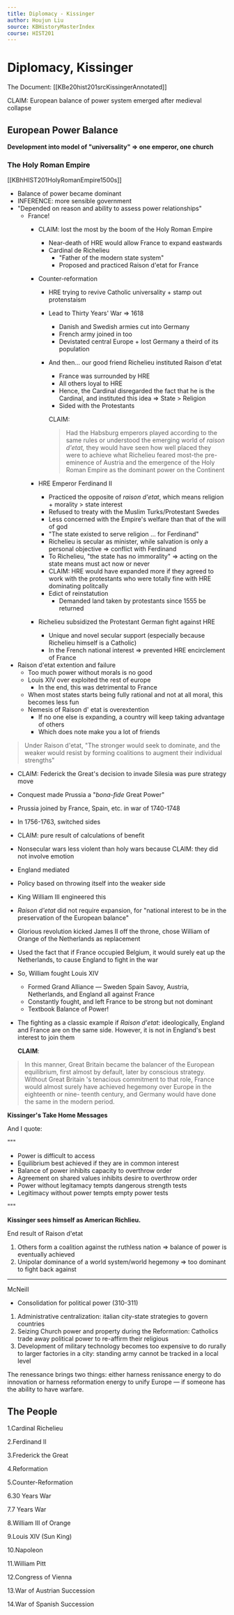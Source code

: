 ```yaml
---
title: Diplomacy - Kissinger
author: Houjun Liu
source: KBHistoryMasterIndex
course: HIST201
---
```


# Diplomacy, Kissinger

The Document: [[KBe20hist201srcKissingerAnnotated]]

CLAIM: European balance of power system emerged after medieval collapse

## European Power Balance
**Development into model of "universality" => one emperor, one church**

### The Holy Roman Empire
[[KBhHIST201HolyRomanEmpire1500s]]

* Balance of power became dominant
* INFERENCE: more sensible government
* "Depended on reason and ability to assess power relationships"
	* France!
		* CLAIM: lost the most by the boom of the Holy Roman Empire
			* Near-death of HRE would allow France to expand eastwards
			* Cardinal de Richelieu
				* "Father of the modern state system"
				* Proposed and practiced Raison d'etat for France
		* Counter-reformation
			* HRE trying to revive Catholic universality + stamp out protenstaism
			* Lead to Thirty Years' War => 1618
				* Danish and Swedish armies cut into Germany
				* French army joined in too
				* Devistated central Europe + lost Germany a theird of its population
			* And then… our good friend Richelieu instituted Raison d'etat
				* France was surrounded by HRE
				* All others loyal to HRE  
				* Hence, the Cardinal disregarded the fact that he is the Cardinal, and instituted this idea => State > Religion
				* Sided with the Protestants 

				CLAIM: 

			  > Had the Habsburg emperors played according to the same rules or understood the emerging world of _raison d'etat,_ they would have seen how well placed they were to achieve what Richelieu feared most-the pre-eminence of Austria and the emergence of the Holy Roman Empire as the dominant power on the Continent 

	  * HRE Emperor Ferdinand II
		  * Practiced the opposite of *raison d'etat*, which means religion + morality > state interest
		  * Refused to treaty with the Muslim Turks/Protestant Swedes
		  * Less concerned with the Empire's welfare than that of the will of god
		  * "The state existed to serve religion … for Ferdinand"
		  * Richelieu is secular as minister, while salvation is only a personal objective => conflict with Ferdinand
		  * To Richelieu, "the state has no immorality" => acting on the state means must act now or never
		  * CLAIM: HRE would have expanded more if they agreed to work with the protestants who were totally fine with HRE dominating politcally
		  * Edict of reinstatution
			  * Demanded land taken by protestants since 1555 be returned
	  * Richelieu subsidized the Protestant German fight against HRE
		  * Unique and novel secular support (especially because Richelieu himself is a Catholic)
		  * In the French national interest => prevented HRE encirclement of France
* Raison d'etat extention and failure
	* Too much power without morals is no good
	* Louis XIV over exploited the rest of europe
		* In the end, this was detrimental to France
	* When most states starts being fully rational and not at all moral, this becomes less fun 
	* Nemesis of Raison d' etat is overextention
		* If no one else is expanding, a country will keep taking advantage of others
		* Which does note make you a lot of friends 


> Under Raison d'etat, "The stronger would seek to dominate, and the weaker would resist by forming coalitions to augment their individual strengths"

* CLAIM: Federick the Great's decision to invade Silesia was pure strategy move
* Conquest made Prussia a "_bona-fide_ Great Power"
* Prussia joined by France, Spain, etc. in war of 1740-1748
* In 1756-1763, switched sides
* CLAIM: pure result of calculations of benefit
* Nonsecular wars less violent than holy wars because CLAIM: they did not involve emotion
* England mediated
* Policy based on throwing itself into the weaker side
* King William III engineered this
* _Raison d'etat_ did not require expansion, for "national interest to be in the preservation of the European balance"
* Glorious revolution kicked James II off the throne, chose William of Orange of the Netherlands as replacement
* Used the fact that if France occupied Belgium, it would surely eat up the Netherlands, to cause England to fight in the war
* So, William fought Louis XIV
   * Formed Grand Alliance — Sweden Spain Savoy, Austria, Netherlands, and England all against France
   * Constantly fought, and left France to be strong but not dominant
   * Textbook Balance of Power!
* The fighting as a classic example if _Raison d'etat_: ideologically, England and France are on the same side. However, it is not in England's best interest to join them

  **CLAIM**: 

> In this manner, Great Britain became the balancer of the European equilibrium, first almost by default, later by conscious strategy. Without Great Britain 's tenacious commitment to that role, France would almost surely have achieved hegemony over Europe in the eighteenth or nine- teenth century, and Germany would have done the same in the modern period.

**Kissinger's Take Home Messages** 

And I quote:

"""

* Power is difficult to access
* Equilibrium best achieved if they are in common interest
* Balance of power inhibits capacity to overthrow order
* Agreement on shared values inhibits desire to overthrow order
* Power without legitamacy tempts dangerous strength tests
* Legitimacy without power tempts empty power tests

"""

**Kissinger sees himself as American Richlieu.**

End result of Raison d'etat

1. Others form a coalition against the ruthless nation => balance of power is eventually achieved
2. Unipolar dominance of a world system/world hegemony => too dominant to fight back against



***

McNeill

* Consolidation for political power (310-311)
1. Administrative centralization: italian city-state strategies to govern countries
2. Seizing Church power and property during the Reformation: Catholics trade away political power to re-affirm their religious
3. Development of military technology becomes too expensive to do rurally to larger factories in a city: standing army cannot be tracked in a local level

The renessance brings two things: either harness renissance energy to do innovation or harness reformation energy to unify Europe — if someone has the ability to have warfare.




## The People

1.Cardinal Richelieu

2.Ferdinand II

3.Frederick the Great

4.Reformation

5.Counter-Reformation

6.30 Years War

7.7 Years War

8.William III of Orange

9.Louis XIV (Sun King)

10.Napoleon

11.William Pitt

12.Congress of Vienna

13.War of Austrian Succession

14.War of Spanish Succession
